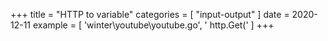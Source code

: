 +++
title = "HTTP to variable"
categories = [ "input-output" ]
date = 2020-12-11
example = [
   'winter\youtube\youtube.go', ' http.Get('
]
+++

